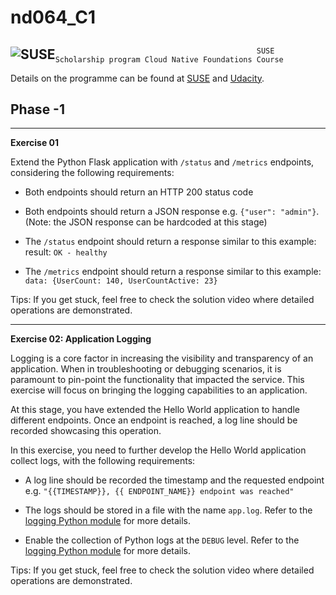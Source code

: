 # nd064_C1
 
## <a href="https://www.suse.com/" ><img src="https://www.suse.com/assets/img/suse-white-logo-green.svg" style="float:left; max-width: 80px; display: inline" alt="SUSE"/></a>  
  
  
  
                                                 SUSE Scholarship program Cloud Native Foundations Course 
                                             


  
  
Details on the programme can be found at [SUSE](https://www.suse.com/c/suse-sponsors-300-scholarships-in-cloud-native-education-src/) and [Udacity](https://www.udacity.com/scholarships/suse-cloud-native-foundations-scholarship).
 

## Phase -1

****

**Exercise 01**

Extend the Python Flask application with `/status` and `/metrics` endpoints, considering the following requirements:

   - Both endpoints should return an HTTP 200 status code
    
   - Both endpoints should return a JSON response e.g. `{"user": "admin"}`. (Note: the JSON response can be hardcoded at this stage)
    
   - The `/status` endpoint should return a response similar to this example: result: `OK - healthy`
    
   - The `/metrics` endpoint should return a response similar to this example: `data: {UserCount: 140, UserCountActive: 23}`

Tips: If you get stuck, feel free to check the solution video where detailed operations are demonstrated.


****




**Exercise 02: Application Logging**

Logging is a core factor in increasing the visibility and transparency of an application. When in troubleshooting or debugging scenarios, it is paramount to pin-point the functionality that impacted the service. This exercise will focus on bringing the logging capabilities to an application.

At this stage, you have extended the Hello World application to handle different endpoints. Once an endpoint is reached, a log line should be recorded showcasing this operation.

In this exercise, you need to further develop the Hello World application collect logs, with the following requirements:


   - A log line should be recorded the timestamp and the requested endpoint e.g. `"{{TIMESTAMP}}, {{ ENDPOINT_NAME}} endpoint was reached"`
    
   - The logs should be stored in a file with the name `app.log`. Refer to the [logging Python module](https://docs.python.org/3/library/logging.html#logging.basicConfig) for more details.
    
   - Enable the collection of Python logs at the `DEBUG` level. Refer to the [logging Python module](https://docs.python.org/3/library/logging.html#logging.basicConfig) for more details.


Tips: If you get stuck, feel free to check the solution video where detailed operations are demonstrated.


